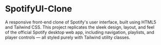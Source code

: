 # SpotifyUI-Clone
A responsive front-end clone of Spotify's user interface, built using HTML5 and Tailwind CSS. This project replicates the sleek design, layout, and feel of the official Spotify desktop web app, including navigation, playlists, and player controls — all styled purely with Tailwind utility classes.
